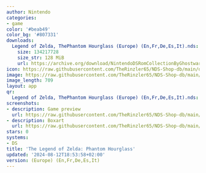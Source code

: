 ```yaml
---
author: Nintendo
categories:
- game
color: '#beab49'
color_bg: '#807331'
downloads:
  Legend of Zelda, ThePhantom Hourglass (Europe) (En,Fr,De,Es,It).nds:
    size: 134217728
    size_str: 128 MiB
    url: https://archive.org/download/NintendoDSRomCollectionByGhostware/Legend%20of%20Zelda%2C%20ThePhantom%20Hourglass%20%28Europe%29%20%28En%2CFr%2CDe%2CEs%2CIt%29.nds
icon: https://raw.githubusercontent.com/TheRinzler65/NDS-Shop-db/main/docs/assets/images/icons/zeldaphantom.png
image: https://raw.githubusercontent.com/TheRinzler65/NDS-Shop-db/main/docs/assets/images/icons/zeldaphantom.png
image_length: 709
layout: app
qr:
  Legend of Zelda, ThePhantom Hourglass (Europe) (En,Fr,De,Es,It).nds: https://db-NDS-Shop-db.netlify.app/assets/images/qr/legend-of-zelda-thephantom-hourglass-europe-enfrdeesit-nds.png
screenshots:
- description: Game preview
  url: https://raw.githubusercontent.com/TheRinzler65/NDS-Shop-db/main/docs/assets/images/screenshots/zeldaphantom/zeldaphantom.png
- description: Boxart
  url: https://raw.githubusercontent.com/TheRinzler65/NDS-Shop-db/main/docs/assets/images/boxart/Legend%20of%20Zelda%2C%20ThePhantom%20Hourglass%20(Europe)%20(En%2CFr%2CDe%2CEs%2CIt).nds.png
stars: 0
systems:
- DS
title: 'The Legend of Zelda: Phantom Hourglass'
updated: '2024-08-12T18:53:58+02:00'
version: (Europe) (En,Fr,De,Es,It)
---
```

